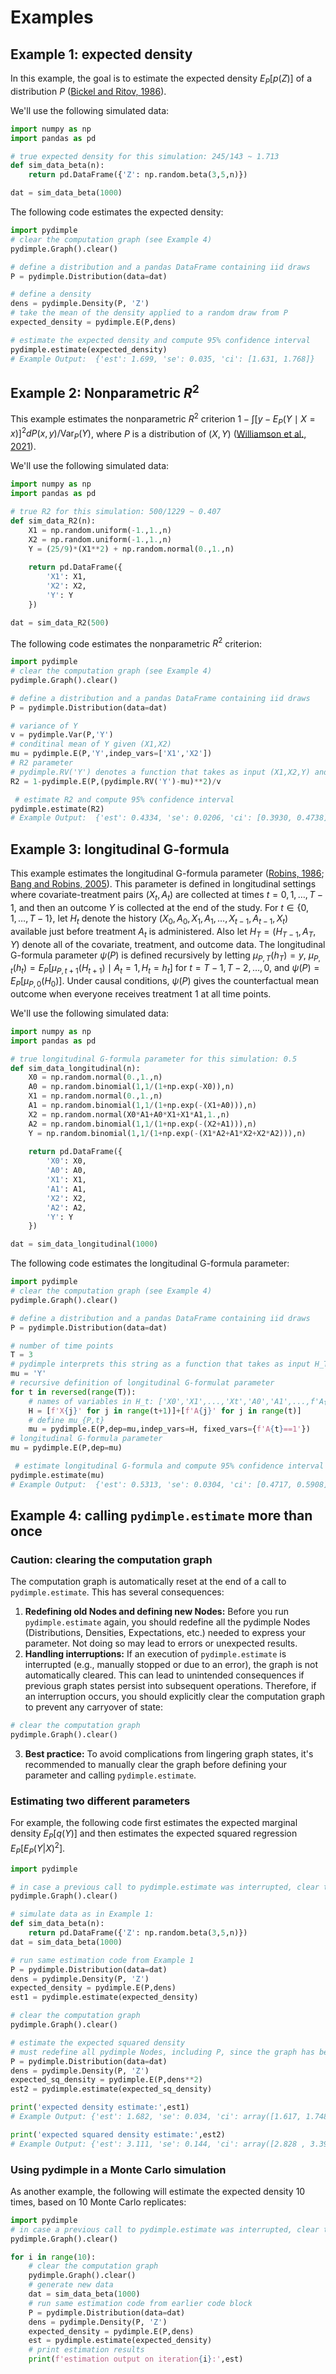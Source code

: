 
# Examples

## Example 1: expected density

In this example, the goal is to estimate the expected density $E_P[p(Z)]$ of a distribution $P$ ([Bickel and Ritov, 1986](https://www.jstor.org/stable/25050710)).

We'll use the following simulated data:
```python
import numpy as np
import pandas as pd

# true expected density for this simulation: 245/143 ~ 1.713
def sim_data_beta(n):
    return pd.DataFrame({'Z': np.random.beta(3,5,n)})

dat = sim_data_beta(1000)
```
The following code estimates the expected density:
```python
import pydimple
# clear the computation graph (see Example 4)
pydimple.Graph().clear()

# define a distribution and a pandas DataFrame containing iid draws
P = pydimple.Distribution(data=dat)

# define a density
dens = pydimple.Density(P, 'Z')
# take the mean of the density applied to a random draw from P
expected_density = pydimple.E(P,dens)

# estimate the expected density and compute 95% confidence interval
pydimple.estimate(expected_density) 
# Example Output:  {'est': 1.699, 'se': 0.035, 'ci': [1.631, 1.768]}
```

## Example 2: Nonparametric $R^2$

This example estimates the nonparametric $R^2$ criterion $1-\int [y-E_P(Y\mid X=x)]^2 dP(x,y)/\mathrm{Var}_P(Y)$, where $P$ is a distribution of $(X,Y)$ ([Williamson et al., 2021](https://doi.org/10.1111/biom.13392)).

We'll use the following simulated data:
```python
import numpy as np
import pandas as pd

# true R2 for this simulation: 500/1229 ~ 0.407
def sim_data_R2(n):
    X1 = np.random.uniform(-1.,1.,n)
    X2 = np.random.uniform(-1.,1.,n)
    Y = (25/9)*(X1**2) + np.random.normal(0.,1.,n)
    
    return pd.DataFrame({
        'X1': X1,
        'X2': X2,
        'Y': Y
    })

dat = sim_data_R2(500)
```
The following code estimates the nonparametric $R^2$ criterion:
```python
import pydimple
# clear the computation graph (see Example 4)
pydimple.Graph().clear()

# define a distribution and a pandas DataFrame containing iid draws
P = pydimple.Distribution(data=dat) 

# variance of Y
v = pydimple.Var(P,'Y')
# conditinal mean of Y given (X1,X2)
mu = pydimple.E(P,'Y',indep_vars=['X1','X2'])
# R2 parameter
# pydimple.RV('Y') denotes a function that takes as input (X1,X2,Y) and returns Y.
R2 = 1-pydimple.E(P,(pydimple.RV('Y')-mu)**2)/v

 # estimate R2 and compute 95% confidence interval
pydimple.estimate(R2)
# Example Output:  {'est': 0.4334, 'se': 0.0206, 'ci': [0.3930, 0.4738]}
```


## Example 3: longitudinal G-formula

This example estimates the longitudinal G-formula parameter ([Robins, 1986](https://doi.org/10.1016/0270-0255(86)90088-6); [Bang and Robins, 2005](https://doi.org/10.1111/j.1541-0420.2005.00377.x)). This parameter is defined in longitudinal settings where covariate-treatment pairs $(X_t,A_t)$ are collected at times $t=0,1,\ldots,T-1$, and then an outcome $Y$ is collected at the end of the study. For $t\in\{0,1,\ldots,T-1\}$, let $H_t$ denote the history $(X_0,A_0,X_1,A_1,\ldots,X_{t-1},A_{t-1},X_t)$ available just before treatment $A_t$ is administered. Also let $H_T=(H_{T-1},A_T,Y)$ denote all of the covariate, treatment, and outcome data. The longitudinal G-formula parameter $\psi(P)$ is defined recursively by letting $\mu_{P,T}(h_T)=y$, $\mu_{P,t}(h_t)=E_P[\mu_{P,t+1}(H_{t+1})\mid A_t=1,H_t=h_t]$ for $t=T-1,T-2,\ldots,0$, and $\psi(P)=E_P[\mu_{P,0}(H_0)]$. Under causal conditions, $\psi(P)$ gives the counterfactual mean outcome when everyone receives treatment $1$ at all time points.

We'll use the following simulated data:
```python
import numpy as np
import pandas as pd

# true longitudinal G-formula parameter for this simulation: 0.5
def sim_data_longitudinal(n):
    X0 = np.random.normal(0.,1.,n)
    A0 = np.random.binomial(1,1/(1+np.exp(-X0)),n)
    X1 = np.random.normal(0.,1.,n)
    A1 = np.random.binomial(1,1/(1+np.exp(-(X1+A0))),n)
    X2 = np.random.normal(X0*A1+A0*X1+X1*A1,1.,n)
    A2 = np.random.binomial(1,1/(1+np.exp(-(X2+A1))),n)
    Y = np.random.binomial(1,1/(1+np.exp(-(X1*A2+A1*X2+X2*A2))),n)
    
    return pd.DataFrame({
        'X0': X0,
        'A0': A0,
        'X1': X1,
        'A1': A1,
        'X2': X2,
        'A2': A2,
        'Y': Y
    })

dat = sim_data_longitudinal(1000)
```
The following code estimates the longitudinal G-formula parameter:
```python
import pydimple
# clear the computation graph (see Example 4)
pydimple.Graph().clear()

# define a distribution and a pandas DataFrame containing iid draws
P = pydimple.Distribution(data=dat) 

# number of time points
T = 3
# pydimple interprets this string as a function that takes as input H_T and returns Y
mu = 'Y'
# recursive definition of longitudinal G-formulat parameter
for t in reversed(range(T)):
    # names of variables in H_t: ['X0','X1',...,'Xt','A0','A1',...,f'A{t-1}']
    H = [f'X{j}' for j in range(t+1)]+[f'A{j}' for j in range(t)]
    # define mu_{P,t}
    mu = pydimple.E(P,dep=mu,indep_vars=H, fixed_vars={f'A{t}==1'})
# longitudinal G-formula parameter
mu = pydimple.E(P,dep=mu)

 # estimate longitudinal G-formula and compute 95% confidence interval
pydimple.estimate(mu)
# Example Output:  {'est': 0.5313, 'se': 0.0304, 'ci': [0.4717, 0.5908]}
```


## Example 4: calling ```pydimple.estimate``` more than once

### Caution: clearing the computation graph
The computation graph is automatically reset at the end of a call to ```pydimple.estimate```. This has several consequences:
1. **Redefining old Nodes and defining new Nodes:** Before you run ```pydimple.estimate``` again, you should redefine all the pydimple Nodes (Distributions, Densities, Expectations, etc.) needed to express your parameter. Not doing so may lead to errors or unexpected results.
2. **Handling interruptions:** If an execution of ```pydimple.estimate``` is interrupted (e.g., manually stopped or due to an error), the graph is not automatically cleared. This can lead to unintended consequences if previous graph states persist into subsequent operations. Therefore, if an interruption occurs, you should explicitly clear the computation graph to prevent any carryover of state:
```python
# clear the computation graph
pydimple.Graph().clear()
```
3. **Best practice:** To avoid complications from lingering graph states, it's recommended to manually clear the graph before defining your parameter and calling ```pydimple.estimate```.


### Estimating two different parameters
For example, the following code first estimates the expected marginal density $E_P[q(Y)]$ and then estimates the expected squared regression $E_P[E_P(Y|X)^2]$.
```python
import pydimple

# in case a previous call to pydimple.estimate was interrupted, clear the computation graph
pydimple.Graph().clear()

# simulate data as in Example 1:
def sim_data_beta(n):
    return pd.DataFrame({'Z': np.random.beta(3,5,n)})
dat = sim_data_beta(1000)

# run same estimation code from Example 1
P = pydimple.Distribution(data=dat)
dens = pydimple.Density(P, 'Z')
expected_density = pydimple.E(P,dens)
est1 = pydimple.estimate(expected_density) 

# clear the computation graph
pydimple.Graph().clear()

# estimate the expected squared density
# must redefine all pydimple Nodes, including P, since the graph has been cleared!
P = pydimple.Distribution(data=dat)
dens = pydimple.Density(P, 'Z')
expected_sq_density = pydimple.E(P,dens**2)
est2 = pydimple.estimate(expected_sq_density) 

print('expected density estimate:',est1)
# Example Output: {'est': 1.682, 'se': 0.034, 'ci': array([1.617, 1.748])}

print('expected squared density estimate:',est2)
# Example Output: {'est': 3.111, 'se': 0.144, 'ci': array([2.828 , 3.393])}
```

### Using pydimple in a Monte Carlo simulation

As another example, the following will estimate the expected density 10 times, based on 10 Monte Carlo replicates:
```python
import pydimple
# in case a previous call to pydimple.estimate was interrupted, clear the computation graph
pydimple.Graph().clear()

for i in range(10):
    # clear the computation graph
    pydimple.Graph().clear()
    # generate new data
    dat = sim_data_beta(1000)
    # run same estimation code from earlier code block
    P = pydimple.Distribution(data=dat)
    dens = pydimple.Density(P, 'Z')
    expected_density = pydimple.E(P,dens)
    est = pydimple.estimate(expected_density)
    # print estimation results
    print(f'estimation output on iteration{i}:',est)
```
